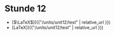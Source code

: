 # Stunde 12


* [$\LaTeX$]({{"/units/unit12/test" | relative_url }})
* [LaTeX]({{"/units/unit12/test" | relative_url }})